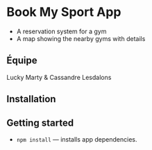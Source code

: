 # Book My Sport App
- A reservation system for a gym
- A map showing the nearby gyms with details

## Équipe
Lucky Marty & Cassandre Lesdalons

## Installation

## Getting started
- `npm install` — installs app dependencies.
 